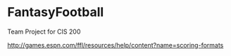 # FantasyFootball
Team Project for CIS 200

http://games.espn.com/ffl/resources/help/content?name=scoring-formats
